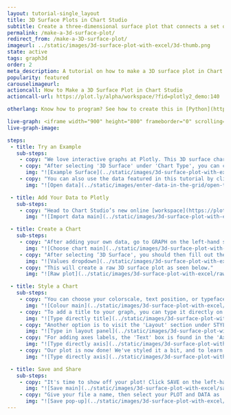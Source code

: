 ```yaml
---
layout: tutorial-single_layout
title: 3D Surface Plots in Chart Studio
subtitle: Create a three-dimensional surface plot that connects a set of data points.
permalink: /make-a-3d-surface-plot/
redirect_from: /make-a-3D-surface-plot/
imageurl: ../static/images/3d-surface-plot-with-excel/3d-thumb.png
state: active
tags: graph3d
order: 2
meta_description: A tutorial on how to make a 3D surface plot in Chart Studio.
popularity: featured
carouselimageurl:
actioncall: How to Make a 3D Surface Plot in Chart Studio
actioncall-url: https://plot.ly/alpha/workspace/?fid=plotly2_demo:140

otherlang: Know how to program? See how to create this in [Python](https://plot.ly/python/3d-surface-plots/) or [R](https://plot.ly/r/3d-surface-plots/).

live-graph: <iframe width="900" height="800" frameborder="0" scrolling="no" src="https://plot.ly/~plotly2_demo/140.embed"></iframe>
live-graph-image:

steps:
 - title: Try an Example
   sub-steps:
    - copy: "We love interactive graphs at Plotly. This 3D surface chart can be rotated in place by dragging the mouse inside the plot. It's also a cool way to show relationships between large amounts of data that may be difficult to see in a 2D plot."
    - copy: "After selecting '3D Surface' under 'Chart Type', you can check out an example before adding your own data. Clicking the 'try an example' button will show what a sample chart looks like after adding data and playing with the style. You'll also see what values and style attributes were selected for this specific plot, as well as the end result."
      img: "![Example Surface](../static/images/3d-surface-plot-with-excel/try-example.png)"
    - copy: "You can also use the data featured in this tutorial by clicking on 'Open This Data in Plotly' on the left-hand side. It'll open in your workspace."
      img: "![Open data](../static/images/enter-data-in-the-grid/open-this-data.png)"

 - title: Add Your Data to Plotly
   sub-steps:
    - copy: "Head to Chart Studio’s new online [workspace](https://plot.ly/create) and add your data. You have the option of typing directly in the grid, uploading your file, or entering a URL of an online dataset. Plotly accepts .xls, .xlsx, or .csv files. For more information on how to enter your data, see [this](http://help.plot.ly/add-data-to-the-plotly-grid/) tutorial."
      img: "![Import data main](../static/images/3d-surface-plot-with-excel/import-data-surface.png)"

 - title: Create a Chart
   sub-steps:
    - copy: "After adding your own data, go to GRAPH on the left-hand side, then 'Create'. Choose '3D Surface' under 'Chart type'."
      img: "![Choose chart main](../static/images/3d-surface-plot-with-excel/chart-type.png)"
    - copy: "After selecting ‘3D Surface', you should then fill out the Z, X, and Y dropdowns to create the plot."
      img: "![Values dropdown](../static/images/3d-surface-plot-with-excel/trace-dropdown.png)"
    - copy: "This will create a raw 3D surface plot as seen below."
      img: "![Raw plot](../static/images/3d-surface-plot-with-excel/raw-plot.png)"

 - title: Style a Chart
   sub-steps:
    - copy: "You can choose your colorscale, text position, or typeface. Click on STYLE on the left-hand side to play around with the style of your plot. Note that certain colors and typeface are only available with a PRO subscription. Click [here](https://plot.ly/products/cloud/) to upgrade!"
      img: "![Colour main](../static/images/3d-surface-plot-with-excel/colour-panel.png)"
    - copy: "To add a title to your graph, you can type it directly on the title by double-clicking it. The same can be done for the colorbar."
      img: "![Type directly title](../static/images/3d-surface-plot-with-excel/title-type.png)"
    - copy: "Another option is to visit the 'Layout' section under STYLE, click on 'Text' and enter your title in the box, as shown below."
      img: "![Type in layout panel](../static/images/3d-surface-plot-with-excel/title-panel.png)"
    - copy: "For adding axes labels, the 'Text' box is found in the 'Axes' section under STYLE. Note that you have to click on each X, Y, and Z text box to add its own label. We'll leave the labels as default on our plot."
      img: "![Type directly axis](../static/images/3d-surface-plot-with-excel/axes-title.png)"
    - copy: "Our plot is now done! We've styled it a bit, and to learn how to make your plots extra fancy, check out [this](http://help.plot.ly/style-your-plots/) styling tutorial."
      img: "![Type directly axis](../static/images/3d-surface-plot-with-excel/final-plot.png)"

 - title: Save and Share
   sub-steps:
    - copy: "It's time to show off your plot! Click SAVE on the left-hand side. "
      img: "![Save main](../static/images/3d-surface-plot-with-excel/save-main.png)"
    - copy: "Give your file a name, then select your PLOT and DATA as 'Public' or 'Private'. For more information on how sharing works, including the difference between private, public and secret sharing, visit [this](http://help.plot.ly/save-share-and-export-in-plotly/) page."
      img: "![Save pop-up](../static/images/3d-surface-plot-with-excel/final-plot.png)"
---
```

